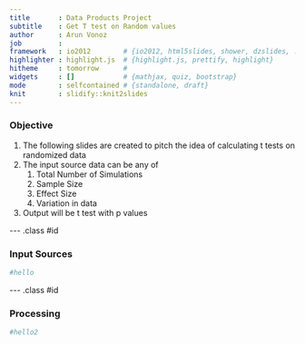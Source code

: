 ```yaml
---
title       : Data Products Project
subtitle    : Get T test on Random values
author      : Arun Vonoz
job         : 
framework   : io2012        # {io2012, html5slides, shower, dzslides, ...}
highlighter : highlight.js  # {highlight.js, prettify, highlight}
hitheme     : tomorrow      # 
widgets     : []            # {mathjax, quiz, bootstrap}
mode        : selfcontained # {standalone, draft}
knit        : slidify::knit2slides
---
```


### Objective

1. The following slides are created to pitch the idea of calculating t tests on randomized data
2. The input source data can be any of 
      1. Total Number of Simulations
      2. Sample Size
      3. Effect Size
      4. Variation in data
3. Output will be t test with p values

--- .class #id 

### Input Sources


```r
#hello
```

--- .class #id 

### Processing


```r
#hello2
```

